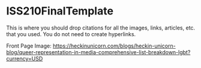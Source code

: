 # ISS210FinalTemplate
This is where you should drop citations for all the images, links, articles, etc. that you used. You do not need to create hyperlinks.

Front Page Image: https://heckinunicorn.com/blogs/heckin-unicorn-blog/queer-representation-in-media-comprehensive-list-breakdown-lgbt?currency=USD
